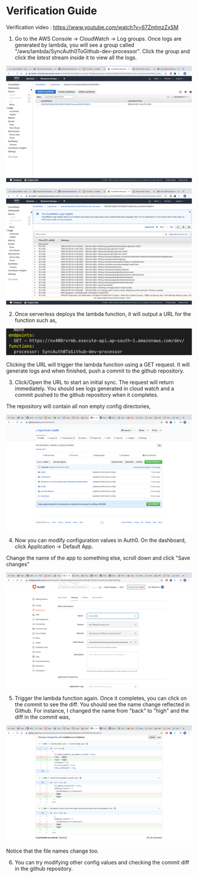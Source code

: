 # Verification Guide

Verification video : https://www.youtube.com/watch?v=67ZmhnzZxSM


1. Go to the AWS Console -> CloudWatch -> Log groups. Once logs are generated by lambda, you will see a group called "/aws/lambda/SyncAuth0ToGithub-dev-processor". Click the group and click the *latest* stream inside it to view all the logs.

![](images/streams.png)

![](images/logs.png)

2. Once serverless deploys the lambda function, it will output a URL for the function such as,

![](images/url.png)

  Clicking the URL will trigger the lambda function using a GET request. It will generate logs and when finished, push a commit to the github repository.

3. Click/Open the URL to start an initial sync. The request will return immediately. You should see logs generated in cloud watch and a commit pushed to the github repository when it completes.

The repository will contain all non empty config directories,

![](images/repo.png)

4. Now you can modify configuration values in Auth0. On the dashboard, click Application -> Default App.

Change the name of the app to something else, scroll down and click "Save changes"

![](images/name.png)

5. Trigger the lambda function again. Once it completes, you can click on the commit to see the diff. You should see the name change reflected in Github.
For instance, I changed the name from "back" to "high" and the diff in the commit was,

![](images/change.png)

Notice that the file names change too.

6. You can try modifying other config values and checking the commit diff in the github repository.
